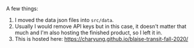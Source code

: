 A few things:

1. I moved the data json files into `src/data`.
2. Usually I would remove API keys but in this case, it doesn't matter that much and I'm also hosting the finished product, so I left it in.
3. This is hosted here: https://charyung.github.io/blaise-transit-fall-2020/